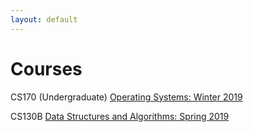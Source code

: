 ```yaml
---
layout: default
---
```

# Courses

CS170 (Undergraduate) [Operating Systems: Winter 2019](https://www.cs.ucsb.edu/~trinabh/classes/w19/index.html)

CS130B [Data Structures and Algorithms: Spring 2019](https://www.cs.ucsb.edu/~suri/cs130b/cs130b.html)
